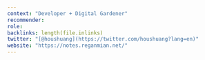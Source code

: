 ```yaml
---
context: "Developer + Digital Gardener"
recommender:
role:
backlinks: length(file.inlinks) 
twitter: "[@houshuang](https://twitter.com/houshuang?lang=en)"
website: "https://notes.reganmian.net/"
---
```


